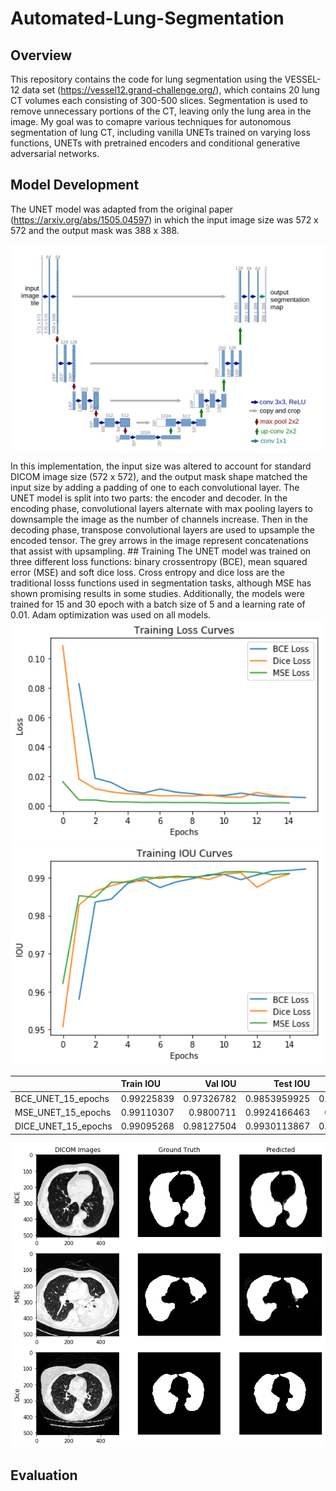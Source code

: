 # Automated-Lung-Segmentation
## Overview
This repository contains the code for lung segmentation using the VESSEL-12 data set (https://vessel12.grand-challenge.org/), which contains 20 lung CT volumes each consisting of 300-500 slices. Segmentation is used to remove unnecessary portions of the CT, leaving only the lung area in the image. My goal was to comapre various techniques for autonomous segmentation of lung CT, including vanilla UNETs trained on varying loss functions, UNETs with pretrained encoders and conditional generative adversarial networks.
## Model Development
The UNET model was adapted from the original paper (https://arxiv.org/abs/1505.04597) in which the input image size was 572 x 572 and the output mask was 388 x 388. 
<p align="center">
  <img src="https://github.com/raunak-sood2003/Automated-Lung-Segmentation/blob/master/Images/unet_unet15.png" />
</p>
In this implementation, the input size was altered to account for standard DICOM image size (572 x 572), and the output mask shape matched the input size by adding a padding of one to each convolutional layer. The UNET model is split into two parts: the encoder and decoder. In the encoding phase, convolutional layers alternate with max pooling layers to downsample the image as the number of channels increase. Then in the decoding phase, transpose convolutional layers are used to upsample the encoded tensor. The grey arrows in the image represent concatenations that assist with upsampling.
## Training
The UNET model was trained on three different loss functions: binary crossentropy (BCE), mean squared error (MSE) and soft dice loss. Cross entropy and dice loss are the traditional losss functions used in segmentation tasks, although MSE has shown promising results in some studies. Additionally, the models were trained for 15 and 30 epoch with a batch size of 5 and a learning rate of 0.01. Adam optimization was used on all models.

<div>
<img src="https://github.com/raunak-sood2003/Automated-Lung-Segmentation/blob/master/Images/loss_unet15.png" width="500"/>
  <img src="https://github.com/raunak-sood2003/Automated-Lung-Segmentation/blob/master/Images/ious_unet15.png" width="500"/>
</div>

|                   | Train IOU |  Val IOU  |  Test IOU   |Train Loss |  Val Loss |  Test Loss   |
| :-----            | :---------| ---------:|------------:|----------:|----------:|-------------:|
|BCE_UNET_15_epochs | 0.99225839| 0.97326782|0.9853959925 | 0.00563051| 0.01408213|0.01404043255 |
|MSE_UNET_15_epochs |0.99110307 | 0.9800711 | 0.9924166463|0.0019727  | 0.00214739|0.002164409328|
|DICE_UNET_15_epochs| 0.99095268| 0.98127504|0.9930113867 |0.00604069 | 0.00506628|0.005660841359|

<p align="center">
  <img src="https://github.com/raunak-sood2003/Automated-Lung-Segmentation/blob/master/Images/lung_mask_pred_unet15.png" />
</p>















## Evaluation

